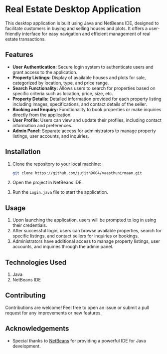 # Real Estate Desktop Application

This desktop application is built using Java and NetBeans IDE, designed to facilitate customers in buying and selling houses and plots. It offers a user-friendly interface for easy navigation and efficient management of real estate transactions.

## Features

- **User Authentication:** Secure login system to authenticate users and grant access to the application.
- **Property Listings:** Display of available houses and plots for sale, categorized by location, type, and price range.
- **Search Functionality:** Allows users to search for properties based on specific criteria such as location, price, size, etc.
- **Property Details:** Detailed information provided for each property listing including images, specifications, and contact details of the seller.
- **Booking and Enquiry:** Functionality to book properties or make inquiries directly from the application.
- **User Profile:** Users can view and update their profiles, including contact information and preferences.
- **Admin Panel:** Separate access for administrators to manage property listings, user accounts, and inquiries.

## Installation

1. Clone the repository to your local machine:

   ```bash
   git clone https://github.com/sujith9604/vaasthunirmaan.git

   ```

2. Open the project in NetBeans IDE.
3. Run the `Login.java` file to start the application.

## Usage

1. Upon launching the application, users will be prompted to log in using their credentials.
2. After successful login, users can browse available properties, search for specific listings, and contact sellers for inquiries or bookings.
3. Administrators have additional access to manage property listings, user accounts, and inquiries through the admin panel.

## Technologies Used
1. Java
2. NetBeans IDE

## Contributing

Contributions are welcome! Feel free to open an issue or submit a pull request for any improvements or new features.

## Acknowledgements

- Special thanks to [NetBeans](https://netbeans.apache.org/front/main/index.html) for providing a powerful IDE for Java development.
